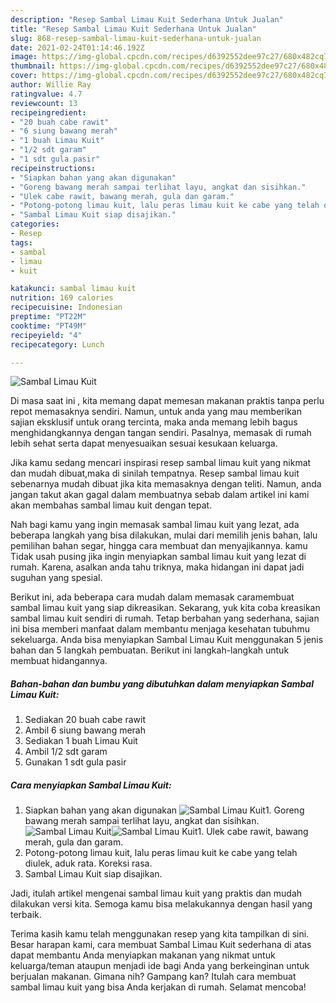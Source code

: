 ```yaml
---
description: "Resep Sambal Limau Kuit Sederhana Untuk Jualan"
title: "Resep Sambal Limau Kuit Sederhana Untuk Jualan"
slug: 868-resep-sambal-limau-kuit-sederhana-untuk-jualan
date: 2021-02-24T01:14:46.192Z
image: https://img-global.cpcdn.com/recipes/d6392552dee97c27/680x482cq70/sambal-limau-kuit-foto-resep-utama.jpg
thumbnail: https://img-global.cpcdn.com/recipes/d6392552dee97c27/680x482cq70/sambal-limau-kuit-foto-resep-utama.jpg
cover: https://img-global.cpcdn.com/recipes/d6392552dee97c27/680x482cq70/sambal-limau-kuit-foto-resep-utama.jpg
author: Willie Ray
ratingvalue: 4.7
reviewcount: 13
recipeingredient:
- "20 buah cabe rawit"
- "6 siung bawang merah"
- "1 buah Limau Kuit"
- "1/2 sdt garam"
- "1 sdt gula pasir"
recipeinstructions:
- "Siapkan bahan yang akan digunakan"
- "Goreng bawang merah sampai terlihat layu, angkat dan sisihkan."
- "Ulek cabe rawit, bawang merah, gula dan garam."
- "Potong-potong limau kuit, lalu peras limau kuit ke cabe yang telah diulek, aduk rata. Koreksi rasa."
- "Sambal Limau Kuit siap disajikan."
categories:
- Resep
tags:
- sambal
- limau
- kuit

katakunci: sambal limau kuit 
nutrition: 169 calories
recipecuisine: Indonesian
preptime: "PT22M"
cooktime: "PT49M"
recipeyield: "4"
recipecategory: Lunch

---
```



![Sambal Limau Kuit](https://img-global.cpcdn.com/recipes/d6392552dee97c27/680x482cq70/sambal-limau-kuit-foto-resep-utama.jpg)

Di masa  saat ini , kita memang dapat memesan makanan praktis tanpa perlu repot memasaknya sendiri. Namun, untuk anda yang mau memberikan sajian eksklusif untuk orang tercinta, maka anda memang lebih bagus menghidangkannya dengan tangan sendiri. Pasalnya, memasak di rumah lebih sehat serta dapat menyesuaikan sesuai kesukaan keluarga.

Jika kamu sedang mencari inspirasi resep sambal limau kuit yang nikmat dan mudah dibuat,maka di sinilah tempatnya. Resep sambal limau kuit  sebenarnya mudah dibuat jika kita memasaknya dengan teliti. Namun, anda jangan takut akan gagal dalam membuatnya 
sebab dalam artikel ini kami akan membahas sambal limau kuit dengan tepat.  



Nah bagi kamu yang ingin memasak sambal limau kuit yang lezat, ada beberapa langkah yang bisa dilakukan, mulai dari memilih jenis bahan, lalu pemilihan bahan segar, hingga cara membuat dan menyajikannya. kamu Tidak usah pusing jika ingin menyiapkan sambal limau kuit yang lezat di rumah. Karena, asalkan anda  tahu triknya, maka hidangan ini dapat jadi suguhan yang spesial.

Berikut ini, ada beberapa cara mudah dalam memasak caramembuat sambal limau kuit yang siap dikreasikan. Sekarang, yuk kita coba kreasikan sambal limau kuit sendiri di rumah. Tetap berbahan yang sederhana, sajian ini bisa memberi manfaat dalam membantu menjaga kesehatan tubuhmu sekeluarga. Anda bisa menyiapkan Sambal Limau Kuit menggunakan 5 jenis bahan dan 5 langkah pembuatan. Berikut ini langkah-langkah untuk membuat hidangannya.

<!--inarticleads1-->

##### Bahan-bahan dan bumbu yang dibutuhkan dalam menyiapkan Sambal Limau Kuit:

1. Sediakan 20 buah cabe rawit
1. Ambil 6 siung bawang merah
1. Sediakan 1 buah Limau Kuit
1. Ambil 1/2 sdt garam
1. Gunakan 1 sdt gula pasir




<!--inarticleads2-->

##### Cara menyiapkan Sambal Limau Kuit:

1. Siapkan bahan yang akan digunakan
<img src="https://img-global.cpcdn.com/steps/6aced6e1e0ceea67/160x128cq70/sambal-limau-kuit-langkah-memasak-1-foto.jpg" alt="Sambal Limau Kuit">1. Goreng bawang merah sampai terlihat layu, angkat dan sisihkan.
<img src="https://img-global.cpcdn.com/steps/010f0862863d3575/160x128cq70/sambal-limau-kuit-langkah-memasak-2-foto.jpg" alt="Sambal Limau Kuit"><img src="https://img-global.cpcdn.com/steps/a2815db7e8c745db/160x128cq70/sambal-limau-kuit-langkah-memasak-2-foto.jpg" alt="Sambal Limau Kuit">1. Ulek cabe rawit, bawang merah, gula dan garam.
1. Potong-potong limau kuit, lalu peras limau kuit ke cabe yang telah diulek, aduk rata. Koreksi rasa.
1. Sambal Limau Kuit siap disajikan.




Jadi, itulah artikel mengenai  sambal limau kuit  yang praktis dan mudah dilakukan versi kita. Semoga kamu bisa melakukannya dengan hasil yang terbaik. 

Terima kasih kamu telah menggunakan resep yang kita tampilkan di sini. Besar harapan kami, cara membuat  Sambal Limau Kuit sederhana di atas dapat membantu Anda menyiapkan makanan yang nikmat untuk keluarga/teman ataupun menjadi ide bagi Anda yang berkeinginan untuk berjualan makanan. Gimana nih? Gampang kan? Itulah cara membuat sambal limau kuit yang bisa Anda kerjakan di rumah. Selamat mencoba!

